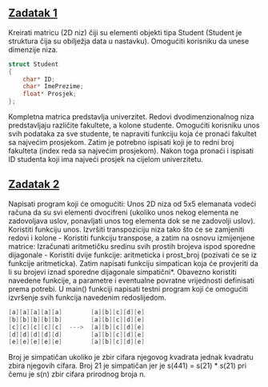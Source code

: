 ## [Zadatak 1](01.cpp)

Kreirati matricu (2D niz) čiji su elementi objekti tipa Student (Student je struktura čija su obilježja data u nastavku). 
Omogućiti korisniku da unese dimenzije niza.

```c++
struct Student
{
    char* ID;
    char* ImePrezime;
    float* Prosjek;
};
```

Kompletna matrica predstavlja univerzitet. Redovi dvodimenzionalnog niza predstavljaju različite fakultete, a kolone studente. Omogućiti korisniku unos svih 
podataka za sve studente, te napraviti funkciju koja će pronaći fakultet sa najvećim prosjekom. Zatim je potrebno ispisati koji je to redni broj fakulteta 
(index reda sa najvećim prosjekom). Nakon toga pronaći i ispisati ID studenta koji ima najveći prosjek na cijelom univerzitetu.


## [Zadatak 2](02.cpp)

Napisati program koji će omogućiti: Unos 2D niza od 5x5 elemanata vodeći računa da su svi elementi dvocifreni (ukoliko unos nekog elementa ne zadovoljava 
uslov, ponavljati unos tog elementa dok se ne zadovolji uslov). Koristiti funkciju unos. Izvršiti transpoziciju niza tako što će se zamjeniti redovi i kolone - 
Koristiti funkciju transpose, a zatim na osnovu izmijenjene matrice: Izračunati aritmetičku sredinu svih prostih brojeva ispod sporedne dijagonale - Koristiti
dvije funkcije: aritmeticka i prost_broj (pozivati će se iz funkcije aritmeticka).
Zatim napisati funkciju simpatican koja će provjeriti da li su brojevi iznad sporedne dijagonale simpatični*. Obavezno koristiti navedene funkcije, a parametre i eventualne povratne vrijednosti definisati prema potrebi. 
U main() funkciji napisati testni program koji će omogućiti izvršenje svih funkcija navedenim redoslijedom. 

```c++
[a][a][a][a][a]        [a][b][c][d][e]
[b][b][b][b][b]        [a][b][c][d][e]
[c][c][c][c][c]  --->  [a][b][c][d][e]
[d][d][d][d][d]        [a][b][c][d][e]
[e][e][e][e][e]        [a][b][c][d][e]
```

Broj je simpatičan ukoliko je zbir cifara njegovog kvadrata jednak kvadratu zbira njegovih cifara. Broj 21 je simpatičan jer je s(441) = s(21) * s(21) pri čemu je s(n) zbir cifara prirodnog broja n.

